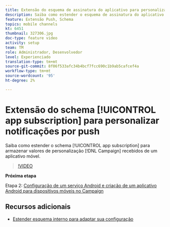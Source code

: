 ```yaml
---
title: Extensão do esquema de assinatura do aplicativo para personalizar notificações por push
description: Saiba como estender o esquema de assinatura do aplicativo para armazenar valores de personalização que o Campaign recebe de um aplicativo móvel.
feature: Extensão Push, Schema
topics: mobile channels
kt: 6451
thumbnail: 327306.jpg
doc-type: feature video
activity: setup
team: TM
role: Administrador, Desenvolvedor
level: Experienciado
translation-type: tm+mt
source-git-commit: 8f06f533afc34b4bcf7fcc690c1b9ab5cafcef4a
workflow-type: tm+mt
source-wordcount: '95'
ht-degree: 2%

---
```



# Extensão do schema [!UICONTROL app subscription] para personalizar notificações por push

Saiba como estender o schema [!UICONTROL app subscription] para armazenar valores de personalização [!DNL Campaign] recebidos de um aplicativo móvel.

>[!VIDEO](https://video.tv.adobe.com/v/327306?quality=12)

**Próxima etapa**

Etapa 2: [Configuração de um serviço Android e criação de um aplicativo Android para dispositivos móveis no Campaign](/help/tutorial-getting-started-with-push-notifications-for-android/configuring-an-android-service-in-campaign.md)

## Recursos adicionais

* [Estender esquema interno para adaptar sua configuração](https://experienceleague.adobe.com/docs/campaign-classic/using/sending-messages/sending-push-notifications/configure-the-mobile-app/configuring-the-mobile-application-android.html#extend-subscription-schema)